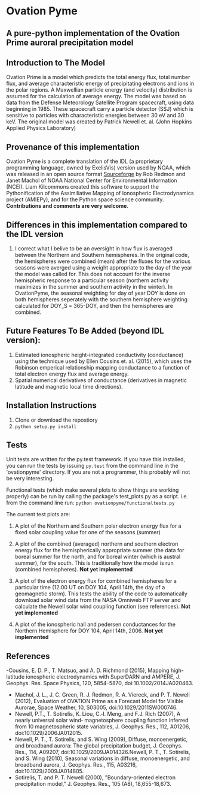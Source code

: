 # Ovation Pyme
## A pure-python implementation of the Ovation Prime auroral precipitation model

## Introduction to The Model
Ovation Prime is a model which predicts the total energy flux, total number flux,
and average characteristic energy of precipitating electrons and ions in the polar regions.
A Maxwellian particle energy (and velocity) distribution is assumed for the calculation of
average energy. The model was based on data from the Defense Meteorology Satellite Program
spacecraft, using data beginning in 1985. These spacecraft carry a particle detector (SSJ)
which is sensitive to particles with characteristic energies between 30 eV and 30 keV.
The original model was created by Patrick Newell et. al. (John Hopkins Applied Physics Laboratory)

## Provenance of this implementation
Ovation Pyme is a complete translation of the IDL (a proprietary programming language,
owned by ExelisVis) version used by NOAA, which was released in an open source format 
[Sourceforge](https://sourceforge.net/projects/ovation-prime/) by Rob Redmon and Janet Machol
of NOAA National Center for Environmental Information (NCEI). 
Liam Kilcommons created this software to support the Pythonification of the Assimiliative Mapping
of Ionospheric Electrodynamics project (AMIEPy), and for the Python space science community. 
__Contributions and comments are very welcome__.

## Differences in this implementation compared to the IDL version
1. I correct what I belive to be an oversight in how flux is averaged between
the Northern and Southern hemispheres. In the original code, the hemispheres 
were combined (mean) after the fluxes for the various seasons were averged using a weight
appropriate to the day of the year the model was called for. This does not account for
the inverse hemispheric response to a particular season (northern activity maximizes in the
summer and southern activity in the winter). In OvationPyme, the seasonal weighting for day of year
DOY is done on both hemispheres seperately with the 
southern hemisphere weighting calculated for DOY_S = 365-DOY, and then the hemispheres are combined. 

## Future Features To Be Added (beyond IDL version):
1. Estimated ionospheric height-integrated conductivity (conductance) using 
the technique used by Ellen Cousins et. al. (2015), which uses the Robinson emperical
relationship mapping conductance to a function of total electron energy flux and average energy.
2. Spatial numerical derivatives of conductance (derivatives in magnetic latitude and magnetic local time directions).

## Installation Instructions
1. Clone or download the repostiory
2. `python setup.py install`

## Tests
Unit tests are written for the py.test framework. If you have this installed,
you can run the tests by issuing `py.test` from the command line in the 'ovationpyme'
directory. If you are not a programmer, this probably will not be very interesting.

Functional tests (which make several plots to show things are working properly) 
can be run by calling the package's test_plots.py as a script.
i.e. from the command line run:
`python ovationpyme/functionaltests.py`

The current test plots are:

1. A plot of the Northern and Southern polar electron energy flux for a fixed solar coupling value for one of the seasons (summer)

2. A plot of the combined (averaged) northern and southern electron energy flux for the hemispherically appropriate summer
(the data for boreal summer for the north, and for boreal winter (which is austral summer), for the south. This is traditionally how the model is run (combined hemispheres). __Not yet implemented__

3. A plot of the electron energy flux for 
combined hemispheres for a particular time (12:00 UT on DOY 104, April 14th, the day of a geomagnetic storm). This
tests the ability of the code to automatically download solar wind data from the NASA Omniweb FTP server and calculate the 
Newell solar wind coupling function (see references). __Not yet implemented__

4. A plot of the ionospheric hall and pedersen conductances for the Northern Hemisphere for DOY 104, April 14th, 2006. __Not yet implemented__

## References

-Cousins, E. D. P., T. Matsuo, and A. D. Richmond (2015), Mapping high-latitude ionospheric electrodynamics with SuperDARN and AMPERE, J. Geophys. Res. Space Physics, 120, 5854–5870, doi:10.1002/2014JA020463.
- Machol, J. L., J. C. Green, R. J. Redmon, R. A. Viereck, and P. T. Newell (2012), Evaluation of OVATION
Prime as a Forecast Model for Visible Aurorae, Space Weather, 10, S03005,
doi:10.1029/2011SW000746.
- Newell, P.T., T. Sotirelis, K. Liou, C.‐I. Meng, and F.J. Rich (2007), A nearly universal solar wind‐
magnetosphere coupling function inferred from 10 magnetospheric state variables, J. Geophys. Res.,
112, A01206, doi:10.1029/2006JA012015.
- Newell, P. T., T. Sotirelis, and S. Wing (2009), Diffuse, monoenergetic, and broadband aurora: The global
precipitation budget, J. Geophys. Res., 114, A09207, doi:10.1029/2009JA014326.Newell, P. T., T. Sotirelis, and S. Wing (2010), Seasonal variations in diffuse, monoenergetic, and broadband aurora, J. Geophys. Res., 115, A03216, doi:10.1029/2009JA014805.
- Sotirelis, T. and P. T. Newell (2000), "Boundary-oriented electron precipitation model," J. Geophys. Res.,
105 (A8), 18,655-18,673.